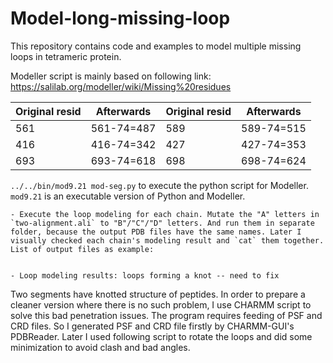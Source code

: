 # Model-long-missing-loop
This repository contains code and examples to model multiple missing loops in tetrameric protein.

Modeller script is mainly based on following link: https://salilab.org/modeller/wiki/Missing%20residues 


|	Original resid	| Afterwards	| Original resid	|Afterwards |
|--- | --- | --- | --- |
|	561	| 561-74=487	| 589	| 589-74=515 |
|	416	|416-74=342	| 427	| 427-74=353 |
|	693	|693-74=618	| 698	| 698-74=624 |

`../../bin/mod9.21 mod-seg.py` to execute the python script for Modeller. `mod9.21` is an executable version of Python and Modeller.

	- Execute the loop modeling for each chain. Mutate the "A" letters in `two-alignment.ali` to "B"/"C"/"D" letters. And run them in separate folder, because the output PDB files have the same names. Later I visually checked each chain's modeling result and `cat` them together.
	List of output files as example:


	- Loop modeling results: loops forming a knot -- need to fix 
  Two segments have knotted structure of peptides. In order to prepare a cleaner version where there is no such problem, I use CHARMM script to solve this bad penetration issues. The program requires feeding of PSF and CRD files. So I generated PSF and CRD file firstly by CHARMM-GUI's PDBReader. Later I used following script to rotate the loops and did some minimization to avoid clash and bad angles.
